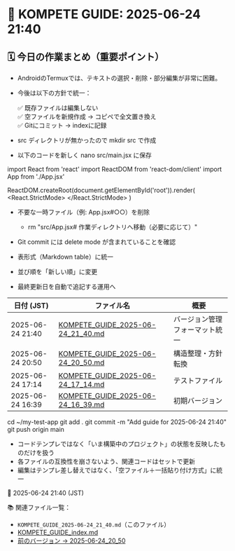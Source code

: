 # 📘 KOMPETE GUIDE: 2025-06-24 21:40

## 🗓 今日の作業まとめ（重要ポイント）


- AndroidのTermuxでは、テキストの選択・削除・部分編集が非常に困難。
- 今後は以下の方針で統一：

  ✅ 既存ファイルは編集しない  
  ✅ 空ファイルを新規作成 → コピペで全文置き換え  
  ✅ Gitにコミット → indexに記録


- src ディレクトリが無かったので mkdir src で作成
- 以下のコードを新しく nano src/main.jsx に保存


import React from 'react'
import ReactDOM from 'react-dom/client'
import App from './App.jsx'

ReactDOM.createRoot(document.getElementById('root')).render(
  <React.StrictMode>
    <App />
  </React.StrictMode>
)


- 不要な一時ファイル（例: App.jsx#○○）を削除
  - rm "src/App.jsx# 作業ディレクトリへ移動（必要に応じて）"
- Git commit には delete mode が含まれていることを確認


- 表形式（Markdown table）に統一
- 並び順を「新しい順」に変更
- 最終更新日を自動で追記する運用へ


| 日付 (JST)           | ファイル名                                                                                         | 概要                          |
|----------------------|----------------------------------------------------------------------------------------------------|-------------------------------|
| 2025-06-24 21:40     | [KOMPETE_GUIDE_2025-06-24_21_40.md](https://github.com/SarabachiQ/kompete-stat-allocator/blob/main/KOMPETE_GUIDE_2025-06-24_21_40.md) | バージョン管理フォーマット統一 |
| 2025-06-24 20:50     | [KOMPETE_GUIDE_2025-06-24_20_50.md](https://github.com/SarabachiQ/kompete-stat-allocator/blob/main/KOMPETE_GUIDE_2025-06-24_20_50.md) | 構造整理・方針転換            |
| 2025-06-24 17:14     | [KOMPETE_GUIDE_2025-06-24_17_14.md](https://github.com/SarabachiQ/kompete-stat-allocator/blob/main/KOMPETE_GUIDE_2025-06-24_17_14.md) | テストファイル                |
| 2025-06-24 16:39     | [KOMPETE_GUIDE_2025-06-24_16_39.md](https://github.com/SarabachiQ/kompete-stat-allocator/blob/main/KOMPETE_GUIDE_2025-06-24_16_39.md) | 初期バージョン                |


cd ~/my-test-app
git add .
git commit -m "Add guide for 2025-06-24 21:40"
git push origin main


- コードテンプレではなく「いま構築中のプロジェクト」の状態を反映したものだけを扱う
- 各ファイルの互換性を崩さないよう、関連コードはセットで更新
- 編集はテンプレ差し替えではなく、「空ファイル＋一括貼り付け方式」に統一


📅 2025-06-24 21:40 (JST)

📚 関連ファイル一覧：
- `KOMPETE_GUIDE_2025-06-24_21_40.md`（このファイル）
- [KOMPETE_GUIDE_index.md](https://github.com/SarabachiQ/kompete-stat-allocator/blob/main/KOMPETE_GUIDE_index.md)
- [前のバージョン → 2025-06-24_20_50](https://github.com/SarabachiQ/kompete-stat-allocator/blob/main/KOMPETE_GUIDE_2025-06-24_20_50.md)

